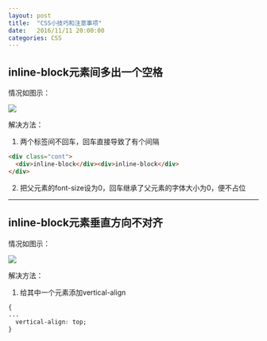 ```yaml
---
layout: post
title:  "CSS小技巧和注意事项"
date:   2016/11/11 20:00:00
categories: CSS
---
```

## inline-block元素间多出一个空格
情况如图示：

![]({{site.url}}/images/post-images/161111/1.png)

解决方法：
  1. 两个标签间不回车，回车直接导致了有个间隔

  ```HTML
  <div class="cont">
    <div>inline-block</div><div>inline-block</div>
  </div>

  ```

  2. 把父元素的font-size设为0，回车继承了父元素的字体大小为0，便不占位

----------------

## inline-block元素垂直方向不对齐
情况如图示：

![](near68.github.io/images/post-images/161111/2.png)

解决方法：
  1. 给其中一个元素添加vertical-align

  ```CSS
  {
  ...
    vertical-align: top;
  }
  ```